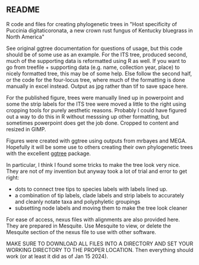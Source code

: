 ## README

R code and files for creating phylogenetic trees in "Host specificity of Puccinia digitaticoronata, a new crown rust fungus of Kentucky bluegrass in North America"

See original ggtree documentation for questions of usage, but this code should be of some use as an example. For the ITS tree, produced second, much of the supporting data is reformatted using R as well. If you want to go from treefile + supporting data (e.g. name, collection year, place) to nicely formatted tree, this may be of some help. Else follow the second half, or the code for the four-locus tree, where much of the formatting is done manually in excel instead.  Output as jpg rather than tif to save space here.

For the published figure, trees were manually lined up in powerpoint and some the strip labels for the ITS tree were moved a little to the right using cropping tools for purely aesthetic reasons. Probably I could have figured out a way to do this in R without messsing up other formatting, but sometimes powerpoint does get the job done. Cropped to content and resized in GIMP.

Figures were created with ggtree using outputs from mrbayes and MEGA. Hopefully it will be some use to others creating their own phylogenetic trees with the excellent [ggtree](https://guangchuangyu.github.io/software/ggtree/) package.

In particular, I think I found some tricks to make the tree look very nice. They are not of my invention but anyway took a lot of trial and error to get right: 
* dots to connect tree tips to species labels with labels lined up.
* a combination of tip labels, clade labels and strip labels to accurately and cleanly notate taxa and polyphyletic groupings
* subsetting node labels and moving them to make the tree look cleaner

For ease of access, nexus files with alignments are also provided here. They are prepared in Mesquite. Use Mesquite to view, or delete the Mesquite section of the nexus file to use with other software.

MAKE SURE TO DOWNLOAD ALL FILES INTO A DIRECTORY AND SET YOUR WORKING DIRECTORY TO THE PROPER LOCATION. 
Then everything should work (or at least it did as of Jan 15 2024).


